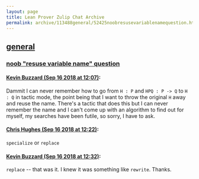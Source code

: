 ```yaml
---
layout: page
title: Lean Prover Zulip Chat Archive 
permalink: archive/113488general/52425noobresusevariablenamequestion.html
---
```


## [general](index.html)
### [noob "resuse variable name" question](52425noobresusevariablenamequestion.html)

#### [Kevin Buzzard (Sep 16 2018 at 12:07)](https://leanprover.zulipchat.com/#narrow/stream/113488-general/topic/noob%20%22resuse%20variable%20name%22%20question/near/134048259):
Dammit I can never remember how to go from `H : P` and `HPQ : P -> Q` to `H : Q` in tactic mode, the point being that I want to throw the original `H` away and reuse the name. There's a tactic that does this but I can never remember the name and I can't come up with an algorithm to find out for myself, my searches have been futile, so sorry, I have to ask.

#### [Chris Hughes (Sep 16 2018 at 12:22)](https://leanprover.zulipchat.com/#narrow/stream/113488-general/topic/noob%20%22resuse%20variable%20name%22%20question/near/134048665):
`specialize` or `replace`

#### [Kevin Buzzard (Sep 16 2018 at 12:32)](https://leanprover.zulipchat.com/#narrow/stream/113488-general/topic/noob%20%22resuse%20variable%20name%22%20question/near/134048907):
`replace` -- that was it. I knew it was something like `rewrite`. Thanks.

